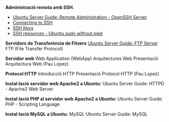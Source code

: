 **Administració remota amb SSH.**
- [Ubuntu Server Guide: Remote Administration - OpenSSH Server](https://ubuntu.com/server/docs/openssh-server)
- [Connecting to SSH](https://help.ubuntu.com/community/SSH/OpenSSH/ConnectingTo)
- [SSH Keys](https://help.ubuntu.com/community/SSH/OpenSSH/Keys)
- [SSH resources - Ubuntu sudo without pwd](https://help.ubuntu.com/community/RootSudo#Remove_Password_Prompt_For_sudo)
  
**Servidors de Transferència de Fitxers**
[Ubuntu Server Guide: FTP Server](https://ubuntu.com/server/docs/set-up-an-ftp-server)
FTP (File Transfer Protocol)

**Servidor web**
Web Application (WebApp)
Arquitectures Web
Presentació Arquitectura Web (Pau Lopez)

**Protocol HTTP**
Introducció HTTP
Presentació Protocol HTTP (Pau Lopez)

**Instal·lació servidor web Apache2 a Ubuntu:**
Ubuntu Server Guide: HTTPD - Apache2 Web Server

**Instal·lació PHP al servidor web Apache2 a Ubuntu:**
Ubuntu Server Guide: PHP - Scripting Language

**Instal·lació MySQL a Ubuntu:**
MySQL
Ubuntu Server Guide: MySQL
